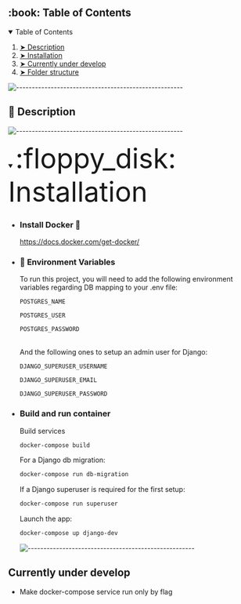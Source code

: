 <!-- TABLE OF CONTENTS -->
<h2 id="table-of-contents"> :book: Table of Contents</h2>
<details open="open">
  <summary>Table of Contents</summary>
  <ol>
    <li><a href="#Description"> ➤ Description</a></li>
    <li><a href="#Installation"> ➤ Installation</a></li>
    <li><a href="#Currently-under-develop"> ➤ Currently under develop</a></li>
    <li><a href="#Folder-structure"> ➤ Folder structure</a></li>
  </ol>
</details>

![-----------------------------------------------------](https://raw.githubusercontent.com/andreasbm/readme/master/assets/lines/rainbow.png)

## :pencil: Description

![-----------------------------------------------------](https://raw.githubusercontent.com/andreasbm/readme/master/assets/lines/rainbow.png)


<details open="open">
<summary><span style="font-size:4em;">:floppy_disk: Installation</span></summary>

- ### Install Docker :whale:

  https://docs.docker.com/get-docker/

- ### :closed_lock_with_key: Environment Variables

  To run this project, you will need to add the following environment variables regarding DB mapping to your .env file:

  `POSTGRES_NAME`

  `POSTGRES_USER`

  `POSTGRES_PASSWORD`

  <br/>And the following ones to setup an admin user for Django:

  `DJANGO_SUPERUSER_USERNAME`

  `DJANGO_SUPERUSER_EMAIL`

  `DJANGO_SUPERUSER_PASSWORD`

- ### Build and run container

  Build services

  ```bash
  docker-compose build
  ```

  For a Django db migration:

  ```bash
  docker-compose run db-migration
  ```

  If a Django superuser is required for the first setup:

  ```bash
  docker-compose run superuser
  ```

  Launch the app:

  ```bash
  docker-compose up django-dev
  ```

  ![-----------------------------------------------------](https://raw.githubusercontent.com/andreasbm/readme/master/assets/lines/rainbow.png)

</details>

## Currently under develop

- Make docker-compose service <superuser> run only by flag
